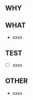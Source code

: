 ## WHY
<!-- このプルリクエストの目的や背景を記載してください -->

## WHAT
<!-- 実装上のポイント、使用した技術、影響範囲など詳細を記載してください -->
- xxxx

## TEST
<!-- 動作検証方法などを記載してください -->
- [ ] xxxx

## OTHER
<!-- マージ後に必要な作業がある場合など、その他の注意事項を記載してください -->
- xxxx
